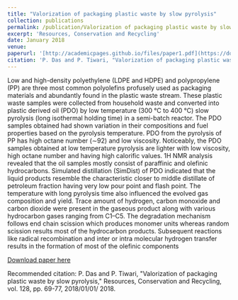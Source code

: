```yaml
---
title: "Valorization of packaging plastic waste by slow pyrolysis"
collection: publications
permalink: /publication/Valorization of packaging plastic waste by slow pyrolysis
excerpt: 'Resources, Conservation and Recycling'
date: January 2018
venue: 
paperurl: '[http://academicpages.github.io/files/paper1.pdf](https://doi.org/10.1016/j.resconrec.2017.09.025)'
citation: 'P. Das and P. Tiwari, "Valorization of packaging plastic waste by slow pyrolysis," Resources, Conservation and Recycling, vol. 128, pp. 69-77, 2018/01/01/ 2018.'
---
```

Low and high-density polyethylene (LDPE and HDPE) and polypropylene (PP) are three most common polyolefins profusely used as packaging materials and abundantly found in the plastic waste stream. These plastic waste samples were collected from household waste and converted into plastic derived oil (PDO) by low temperature (300 °C to 400 °C) slow pyrolysis (long isothermal holding time) in a semi-batch reactor. The PDO samples obtained had shown variation in their compositions and fuel properties based on the pyrolysis temperature. PDO from the pyrolysis of PP has high octane number (∼92) and low viscosity. Noticeably, the PDO samples obtained at low temperature pyrolysis are lighter with low viscosity, high octane number and having high calorific values. 1H NMR analysis revealed that the oil samples mostly consist of paraffinic and olefinic hydrocarbons. Simulated distillation (SimDist) of PDO indicated that the liquid products resemble the characteristic closer to middle distillate of petroleum fraction having very low pour point and flash point. The temperature with long pyrolysis time also influenced the evolved gas composition and yield. Trace amount of hydrogen, carbon monoxide and carbon dioxide were present in the gaseous product along with various hydrocarbon gases ranging from C1–C5. The degradation mechanism follows end chain scission which produces monomer units whereas random scission results most of the hydrocarbon products. Subsequent reactions like radical recombination and inter or intra molecular hydrogen transfer results in the formation of most of the olefinic components

[Download paper here](https://github.com/pd102022/pallabdas.github.io/blob/master/files/Paper_r1.pdf)

Recommended citation: P. Das and P. Tiwari, "Valorization of packaging plastic waste by slow pyrolysis," Resources, Conservation and Recycling, vol. 128, pp. 69-77, 2018/01/01/ 2018.
